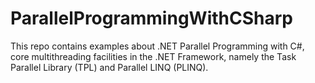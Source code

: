 # ParallelProgrammingWithCSharp
 This repo contains examples about .NET Parallel Programming with C#, core multithreading facilities in the .NET Framework, namely the Task Parallel Library (TPL) and Parallel LINQ (PLINQ).
